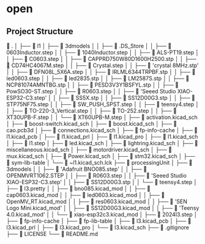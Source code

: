 # open

## Project Structure

 .
│
├──  l1
│ ├──  3dmodels
│ │ ├──  .DS_Store
│ │ ├──  0603Inductor.step
│ │ ├──  1040Inductor.step
│ │ ├──  ALS-PT19.step
│ │ ├──  C0603.step
│ │ ├──  CAPPRD750W80D1600H2500.stp
│ │ ├──  CD74HC4067M.step
│ │ ├──  Crystal.step
│ │ ├──  'crystal 8MHz.stp'
│ │ ├──  DFN08L_5X6A.step
│ │ ├──  IRLML6344TRPBF.stp
│ │ ├──  led0603.step
│ │ ├──  led2835.stp
│ │ ├──  LM2587S.stp
│ │ ├──  NCP81074AMNTBG.stp
│ │ ├──  PESD3V3Y1BSFYL.stp
│ │ ├──  PowSO30-ST.step
│ │ ├──  R0603.step
│ │ ├──  'Seeed Studio XIAO-ESP32-C3.step'
│ │ ├──  SS5X.stp
│ │ ├──  SS12D00G3.stp
│ │ ├──  STP75NF75.step
│ │ ├──  SW_PUSH_SPST.step
│ │ ├──  teensy4.step
│ │ ├──  TO-220-3_Vertical.step
│ │ ├──  TO-252.step
│ │ ├──  XT30UPB-F.step
│ │ └──  XT60UPB-M.step
│ ├──  activation.kicad_sch
│ ├──  boost-switch.kicad_sch
│ ├──  boost.kicad_sch
│ ├──  cao.pcb3d
│ ├──  connections.kicad_sch
│ ├──  fp-info-cache
│ ├──  l1.kicad_pcb
│ ├──  l1.kicad_prl
│ ├──  l1.kicad_pro
│ ├──  l1.kicad_sch
│ ├──  l1.step
│ ├──  led.kicad_sch
│ ├──  lightring.kicad_sch
│ ├──  miscellaneous.kicad_sch
│ ├──  motordriver.kicad_sch
│ ├──  mux.kicad_sch
│ ├──  Power.kicad_sch
│ ├──  stm32.kicad_sch
│ ├──  sym-lib-table
│ └──  ~l1.kicad_sch.lck
├──  processingUnit
│ ├──  3dmodels
│ │ ├──  'Adafruit BNO085.step'
│ │ ├──  OPENMVRT1062.STEP
│ │ ├──  R0603.step
│ │ ├──  'Seeed Studio XIAO-ESP32-C3.step'
│ │ ├──  SS12D00G3.stp
│ │ └──  teensy4.step
│ ├──  l3.pretty
│ │ ├──  bno085.kicad_mod
│ │ ├──  cap0603.kicad_mod
│ │ ├──  led0603.kicad_mod
│ │ ├──  OpenMV_RT.kicad_mod
│ │ ├──  res0603.kicad_mod
│ │ ├──  'SEN Logo Mini.kicad_mod'
│ │ ├──  SS12D00G3.kicad_mod
│ │ ├──  'Teensy 4.0.kicad_mod'
│ │ └──  xiao-esp32c3.kicad_mod
│ ├──  2024l3.step
│ ├──  fp-info-cache
│ ├──  fp-lib-table
│ ├──  l3.kicad_pcb
│ ├──  l3.kicad_prl
│ ├──  l3.kicad_pro
│ └──  l3.kicad_sch
├──  .gitignore
├──  LICENSE
└──  README.md
